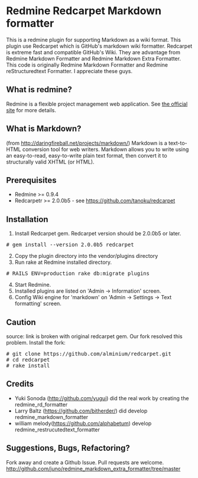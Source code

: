 Redmine Redcarpet Markdown formatter
================================

This is a redmine plugin for supporting Markdown as a wiki format. This plugin use Redcarpet which is GitHub's markdown wiki formatter.
Redcarpet is extreme fast and compatible GitHub's Wiki. They are advantage from Redmine Markdown Formatter and Redmine Markdown Extra Formatter.
This code is originally Redmine Markdown Formatter and Redmine reStructuredtext Formatter. I appreciate these guys.

What is redmine?
----------------

Redmine is a flexible project management web application.
See [the official site](http://www.redmine.org/) for more details.


What is Markdown?
-----------------------

(from http://daringfireball.net/projects/markdown/)
Markdown is a text-to-HTML conversion tool for web writers. Markdown allows
you to write using an easy-to-read, easy-to-write plain text format, then
convert it to structurally valid XHTML (or HTML).

Prerequisites
-------------

*  Redmine >= 0.9.4
*  Redcarpetr >= 2.0.0b5 - see https://github.com/tanoku/redcarpet


Installation
------------
1.  Install Redcarpet gem. Redcarpet version should be 2.0.0b5 or later.
<pre>
# gem install --version 2.0.0b5 redcarpet
</pre>
2.  Copy the plugin directory into the vendor/plugins directory
3.  Run rake at Redmine installed directory.
<pre>
# RAILS_ENV=production rake db:migrate_plugins
</pre>
4.  Start Redmine.
5.  Installed plugins are listed on 'Admin -> Information' screen.
6.  Config Wiki engine for 'markdown' on 'Admin -> Settings -> Text formatting' screen.

Caution
-------
source: link is broken with original redcarpet gem.
Our fork resolved this problem. Install the fork:

<pre>
# git clone https://github.com/alminium/redcarpet.git
# cd redcarpet
# rake install
</pre>

Credits
-------

*  Yuki Sonoda (http://github.com/yugui) did the real work by creating the redmine_rd_formatter
*  Larry Baltz (https://github.com/bitherder/) did develop redmine_markdown_formatter
*  william melody(https://github.com/alphabetum) develop redmine_restrucutedtext_formatter

Suggestions, Bugs, Refactoring?
-------------------------------

Fork away and create a Github Issue. Pull requests are welcome.
http://github.com/juno/redmine_markdown_extra_formatter/tree/master

